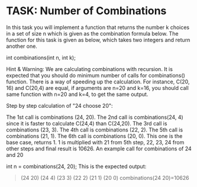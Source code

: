 
# TASK: Number of Combinations
In this task you will implement a function that returns the number k choices in a set of size n which is given as the combination formula below.
The function for this task is given as below, which takes two integers and return another one.

int combinations(int n, int k);

Hint & Warning: We are calculating combinations with recursion. It is expected that you should do minimum number of calls for combinations() function. 
There is a way of speeding up the calculation. For instance, C(20, 16) and C(20,4) are equal, if arguments are n=20 and k=16, you should call same function with n=20 and k=4, to get the same output.

Step by step calculation of "24 choose 20":

The 1st call is combinations (24, 20).
The 2nd call is combinations(24, 4) since it is faster to calculate C(24,4) than C(24,20).
The 3rd call is combinations (23, 3).
The 4th call is combinations (22, 2).
The 5th call is combinations (21, 1).
The 6th call is combinations (20, 0). This one is the base case, returns 1.
1 is multiplied with 21 from 5th step, 22, 23, 24 from other steps and final result is 10626.
An example call for combinations of 24 and 20

int n = combinations(24, 20);
This is the expected output:

> (24 20)
> (24 4)
> (23 3)
> (22 2)
> (21 1)
> (20 0) 
> combinations(24 20)=10626
